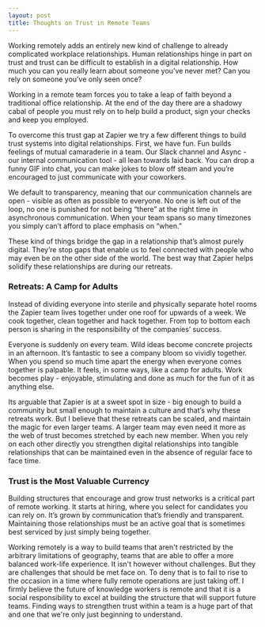 ```yaml
---
layout: post
title: Thoughts on Trust in Remote Teams
---
```


Working remotely adds an entirely new kind of challenge to already complicated workplace relationships. Human relationships hinge in part on trust and trust can be difficult to establish in a digital relationship. How much you can you really learn about someone you’ve never met? Can you rely on someone you’ve only seen once?

Working in a remote team forces you to take a leap of faith beyond a traditional office  relationship. At the end of the day there are a shadowy cabal of people you must rely on to help build a product, sign your checks and keep you employed.

To overcome this trust gap at Zapier we try a few different things to build trust systems into digital relationships. First, we have fun. Fun builds feelings of mutual camaraderie in a team. Our Slack channel and Async - our internal communication tool - all lean towards laid back. You can drop a funny GIF into chat, you can make jokes to blow off steam and you’re encouraged to just communicate with your coworkers.

We default to transparency, meaning that our communication channels are open - visible as often as possible to everyone. No one is left out of the loop, no one is punished for not being “there” at the right time in asynchronous communication. When your team spans so many timezones you simply can’t afford to place emphasis on “when.”

These kind of things bridge the gap in a relationship that’s almost purely digital. They’re stop gaps that enable us to feel connected with people who may even be on the other side of the world. The best way that Zapier helps solidify these relationships are during our retreats.

### Retreats: A Camp for Adults

Instead of dividing everyone into sterile and physically separate hotel rooms the Zapier team lives together under one roof for upwards of a week. We cook together, clean together and hack together. From top to bottom each person is  sharing in the responsibility of the companies’ success. 

Everyone is suddenly on every team. Wild ideas become concrete projects in an afternoon. It’s fantastic to see a company bloom so vividly together. When you spend so much time apart the energy when everyone comes together is palpable. It feels, in some ways, like a camp for adults. Work becomes play - enjoyable, stimulating and done as much for the fun of it as anything else.

Its arguable that Zapier is at a sweet spot in size - big enough to build a community but small enough to maintain a culture and that’s why these retreats work. But I believe that these retreats can be scaled, and maintain the magic for even larger teams. A larger team may even need it more as the web of trust becomes stretched by each new member. When you rely on each other directly you strengthen digital relationships into tangible relationships that can be maintained even in the absence of  regular face to face time.

### Trust is the Most Valuable Currency

Building structures that encourage and grow trust networks is a critical part of remote working. It starts at hiring, where you select for candidates you can rely on. It’s grown by communication that’s friendly and transparent. Maintaining those relationships must be an active goal that is sometimes best serviced by just simply being together.

Working remotely is a way to build teams that aren't restricted by the arbitrary limitations of geography, teams that are able to offer a more balanced work-life experience.  It isn't however without challenges. But they are challenges that should be met face on. To deny that is to fail to rise to the occasion in a time where fully remote operations are just taking off. I firmly believe the future of knowledge workers is remote and that it is a social responsibility to excel at building the structure that will support future teams. Finding ways to strengthen trust within a team is a huge part of that and one that we're only just beginning to understand.





